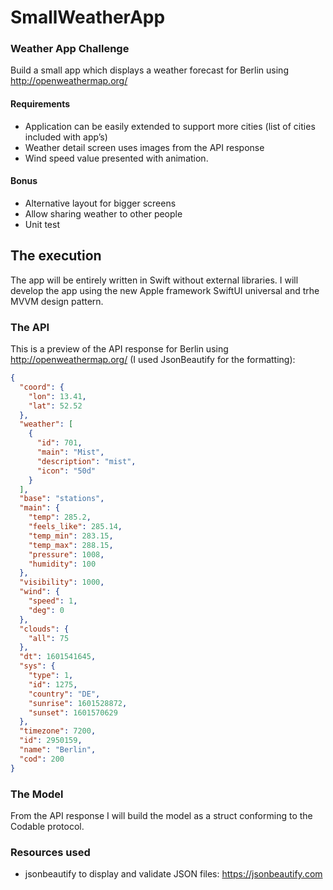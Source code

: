 # SmallWeatherApp

### Weather App Challenge
Build a small app which displays a weather forecast for Berlin using http://openweathermap.org/

#### Requirements
- Application can be easily extended to support more cities (list of cities included with app’s)
- Weather detail screen uses images from the API response
- Wind speed value presented with animation.

#### Bonus
- Alternative layout for bigger screens
- Allow sharing weather to other people
- Unit test

## The execution

The app will be entirely written in Swift without external libraries. I will develop the app using the new Apple framework SwiftUI universal and trhe MVVM design pattern.

### The API
This is a preview of the API response for Berlin using http://openweathermap.org/ (I used JsonBeautify for the formatting):

```json
{
  "coord": {
    "lon": 13.41,
    "lat": 52.52
  },
  "weather": [
    {
      "id": 701,
      "main": "Mist",
      "description": "mist",
      "icon": "50d"
    }
  ],
  "base": "stations",
  "main": {
    "temp": 285.2,
    "feels_like": 285.14,
    "temp_min": 283.15,
    "temp_max": 288.15,
    "pressure": 1008,
    "humidity": 100
  },
  "visibility": 1000,
  "wind": {
    "speed": 1,
    "deg": 0
  },
  "clouds": {
    "all": 75
  },
  "dt": 1601541645,
  "sys": {
    "type": 1,
    "id": 1275,
    "country": "DE",
    "sunrise": 1601528872,
    "sunset": 1601570629
  },
  "timezone": 7200,
  "id": 2950159,
  "name": "Berlin",
  "cod": 200
}
```

### The Model

From the API response I will build the model as a struct conforming to the Codable protocol.



### Resources used
- jsonbeautify to display and validate JSON files: https://jsonbeautify.com
